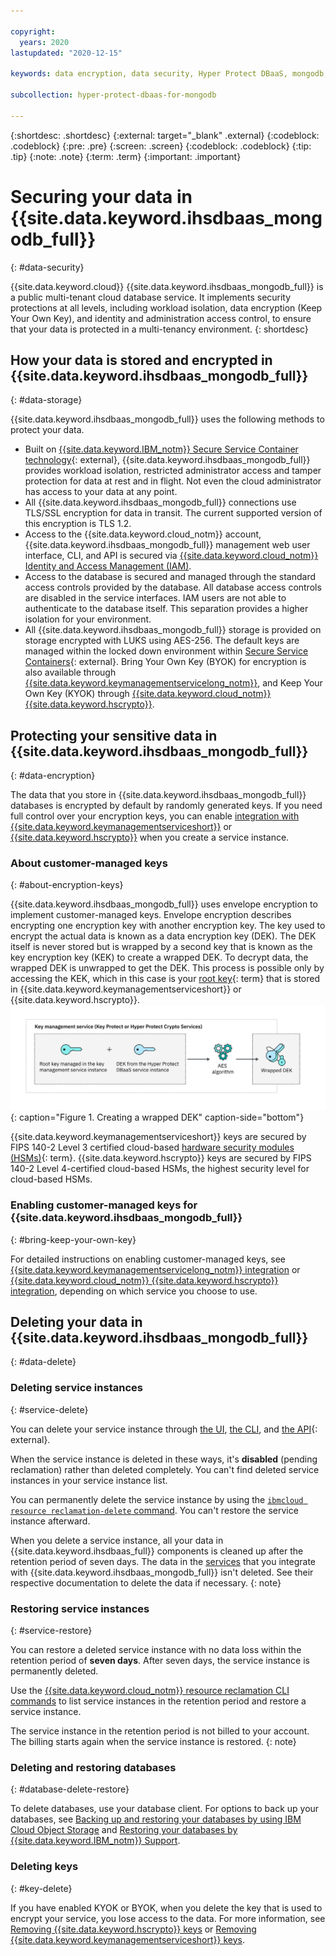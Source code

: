 ```yaml
---

copyright:
  years: 2020
lastupdated: "2020-12-15"

keywords: data encryption, data security, Hyper Protect DBaaS, mongodb, BYOK, KYOK

subcollection: hyper-protect-dbaas-for-mongodb

---
```


{:shortdesc: .shortdesc}
{:external: target="_blank" .external}
{:codeblock: .codeblock}
{:pre: .pre}
{:screen: .screen}
{:codeblock: .codeblock}
{:tip: .tip}
{:note: .note}
{:term: .term}
{:important: .important}

# Securing your data in {{site.data.keyword.ihsdbaas_mongodb_full}}
{: #data-security}

{{site.data.keyword.cloud}} {{site.data.keyword.ihsdbaas_mongodb_full}} is a public multi-tenant cloud database service. It implements security protections at all levels, including workload isolation, data encryption (Keep Your Own Key), and identity and administration access control, to ensure that your data is protected in a multi-tenancy environment.
{: shortdesc}

## How your data is stored and encrypted in {{site.data.keyword.ihsdbaas_mongodb_full}}
{: #data-storage}

{{site.data.keyword.ihsdbaas_mongodb_full}} uses the following methods to protect your data.

- Built on [{{site.data.keyword.IBM_notm}} Secure Service Container technology](https://www.ibm.com/us-en/marketplace/secure-service-container){: external}, {{site.data.keyword.ihsdbaas_mongodb_full}} provides workload isolation, restricted administrator access and tamper protection for data at rest and in flight. Not even the cloud administrator has access to your data at any point.
- All {{site.data.keyword.ihsdbaas_mongodb_full}} connections use TLS/SSL encryption for data in transit. The current supported version of this encryption is TLS 1.2.
- Access to the {{site.data.keyword.cloud_notm}} account, {{site.data.keyword.ihsdbaas_mongodb_full}} management web user interface, CLI, and API is secured via [{{site.data.keyword.cloud_notm}} Identity and Access Management (IAM)](/docs/hyper-protect-dbaas-for-mongodb?topic=hyper-protect-dbaas-for-mongodb-iam).
- Access to the database is secured and managed through the standard access controls provided by the database. All database access controls are disabled in the service interfaces. IAM users are not able to authenticate to the database itself. This separation provides a higher isolation for your environment. 
- All {{site.data.keyword.ihsdbaas_mongodb_full}} storage is provided on storage encrypted with LUKS using AES-256. The default keys are managed within the locked down environment within [Secure Service Containers](https://www.ibm.com/us-en/marketplace/secure-service-container){: external}. Bring Your Own Key (BYOK) for encryption is also available through [{{site.data.keyword.keymanagementservicelong_notm}}](/docs/hyper-protect-dbaas-for-mongodb?topic=hyper-protect-dbaas-for-mongodb-key-protect-byok), and Keep Your Own Key (KYOK) through [{{site.data.keyword.cloud_notm}} {{site.data.keyword.hscrypto}}](/docs/hyper-protect-dbaas-for-mongodb?topic=hyper-protect-dbaas-for-mongodb-hpcs-byok).

## Protecting your sensitive data in {{site.data.keyword.ihsdbaas_mongodb_full}}
{: #data-encryption}

The data that you store in {{site.data.keyword.ihsdbaas_mongodb_full}} databases is encrypted by default by randomly generated keys. If you need full control over your encryption keys, you can enable [integration with {{site.data.keyword.keymanagementserviceshort}}](/docs/hyper-protect-dbaas-for-mongodb?topic=hyper-protect-dbaas-for-mongodb-key-protect-byok) or [{{site.data.keyword.hscrypto}}](/docs/hyper-protect-dbaas-for-mongodb?topic=hyper-protect-dbaas-for-mongodb-hpcs-byok) when you create a service instance.

### About customer-managed keys
{: #about-encryption-keys}

{{site.data.keyword.ihsdbaas_mongodb_full}} uses envelope encryption to implement customer-managed keys. Envelope encryption describes encrypting one encryption key with another encryption key. The key used to encrypt the actual data is known as a data encryption key (DEK). The DEK itself is never stored but is wrapped by a second key that is known as the key encryption key (KEK) to create a wrapped DEK. To decrypt data, the wrapped DEK is unwrapped to get the DEK. This process is possible only by accessing the KEK, which in this case is your [root key](#x6946961){: term} that is stored in {{site.data.keyword.keymanagementserviceshort}} or {{site.data.keyword.hscrypto}}.
![Creating a wrapped DEK](images/Wrapped_DEK.svg "Creating a wrapped DEK"){: caption="Figure 1. Creating a wrapped DEK" caption-side="bottom"}

{{site.data.keyword.keymanagementserviceshort}} keys are secured by FIPS 140-2 Level 3 certified cloud-based [hardware security modules (HSMs)](#x6704988){: term}. {{site.data.keyword.hscrypto}} keys are secured by FIPS 140-2 Level 4-certified cloud-based HSMs, the highest security level for cloud-based HSMs.

### Enabling customer-managed keys for {{site.data.keyword.ihsdbaas_mongodb_full}}
{: #bring-keep-your-own-key}

For detailed instructions on enabling customer-managed keys, see [{{site.data.keyword.keymanagementservicelong_notm}} integration](/docs/hyper-protect-dbaas-for-mongodb?topic=hyper-protect-dbaas-for-mongodb-key-protect-byok) or [{{site.data.keyword.cloud_notm}} {{site.data.keyword.hscrypto}} integration](/docs/hyper-protect-dbaas-for-mongodb?topic=hyper-protect-dbaas-for-mongodb-hpcs-byok), depending on which service you choose to use.

## Deleting your data in {{site.data.keyword.ihsdbaas_mongodb_full}}
{: #data-delete}

### Deleting service instances
{: #service-delete}

You can delete your service instance through [the UI](/docs/hyper-protect-dbaas-for-mongodb?topic=hyper-protect-dbaas-for-mongodb-manage-service#webui-manage-service), [the CLI](/docs/cli?topic=cli-ibmcloud_commands_resource#ibmcloud_resource_service_instance_delete), and [the API](/apidocs/hyperp-dbaas/hyperp-dbaas-v3#delete-a-service-instance){: external}.

When the service instance is deleted in these ways, it's **disabled** (pending reclamation) rather than deleted completely. You can't find deleted service instances in your service instance list.

You can permanently delete the service instance by using the [`ibmcloud resource reclamation-delete` command](/docs/cli?topic=cli-ibmcloud_commands_resource#ibmcloud_resource_reclamation_delete). You can't restore the service instance afterward.

When you delete a service instance, all your data in {{site.data.keyword.ihsdbaas_full}} components is cleaned up after the retention period of seven days. The data in the [services](/docs/hyper-protect-dbaas-for-mongodb?topic=hyper-protect-dbaas-for-mongodb-service-integration) that you integrate with {{site.data.keyword.ihsdbaas_mongodb_full}} isn't deleted. See their respective documentation to delete the data if necessary.
{: note}

### Restoring service instances
{: #service-restore}

You can restore a deleted service instance with no data loss within the retention period of **seven days**. After seven days, the service instance is permanently deleted.

Use the [{{site.data.keyword.cloud_notm}} resource reclamation CLI commands](/docs/cli?topic=cli-ibmcloud_commands_resource#ibmcloud_resource_reclamations) to list service instances in the retention period and restore a service instance.

The service instance in the retention period is not billed to your account. The billing starts again when the service instance is restored. 
{: note}

### Deleting and restoring databases
{: #database-delete-restore}

To delete databases, use your database client. For options to back up your databases, see [Backing up and restoring your databases by using IBM Cloud Object Storage](/docs/hyper-protect-dbaas-for-mongodb?topic=hyper-protect-dbaas-for-mongodb-backup_mongodb_databases) and [Restoring your databases by {{site.data.keyword.IBM_notm}} Support](/docs/hyper-protect-dbaas-for-mongodb?topic=hyper-protect-dbaas-for-mongodb-restore_mongodb_databases).

### Deleting keys
{: #key-delete}

If you have enabled KYOK or BYOK, when you delete the key that is used to encrypt your service, you lose access to the data. For more information, see [Removing {{site.data.keyword.hscrypto}} keys](/docs/hyper-protect-dbaas-for-mongodb?topic=hyper-protect-dbaas-for-mongodb-hpcs-byok#hpcs-remove-key) or [Removing {{site.data.keyword.keymanagementserviceshort}} keys](/docs/hyper-protect-dbaas-for-mongodb?topic=hyper-protect-dbaas-for-mongodb-key-protect-byok#kp-remove-key).
